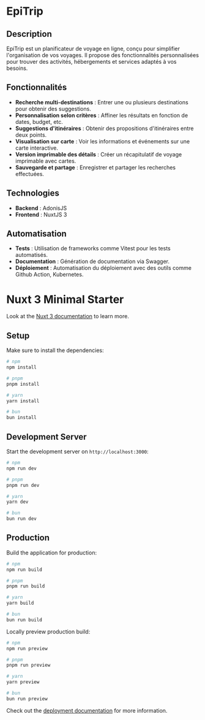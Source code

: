 # EpiTrip

## Description

EpiTrip est un planificateur de voyage en ligne, conçu pour simplifier l'organisation de vos voyages. Il propose des fonctionnalités personnalisées pour trouver des activités, hébergements et services adaptés à vos besoins.

## Fonctionnalités

- **Recherche multi-destinations** : Entrer une ou plusieurs destinations pour obtenir des suggestions.
- **Personnalisation selon critères** : Affiner les résultats en fonction de dates, budget, etc.
- **Suggestions d'itinéraires** : Obtenir des propositions d'itinéraires entre deux points.
- **Visualisation sur carte** : Voir les informations et événements sur une carte interactive.
- **Version imprimable des détails** : Créer un récapitulatif de voyage imprimable avec cartes.
- **Sauvegarde et partage** : Enregistrer et partager les recherches effectuées.

## Technologies

- **Backend** : AdonisJS
- **Frontend** : NuxtJS 3

## Automatisation

- **Tests** : Utilisation de frameworks comme Vitest pour les tests automatisés.
- **Documentation** : Génération de documentation via Swagger.
- **Déploiement** : Automatisation du déploiement avec des outils comme Github Action, Kubernetes.

# Nuxt 3 Minimal Starter

Look at the [Nuxt 3 documentation](https://nuxt.com/docs/getting-started/introduction) to learn more.

## Setup

Make sure to install the dependencies:

```bash
# npm
npm install

# pnpm
pnpm install

# yarn
yarn install

# bun
bun install
```

## Development Server

Start the development server on `http://localhost:3000`:

```bash
# npm
npm run dev

# pnpm
pnpm run dev

# yarn
yarn dev

# bun
bun run dev
```

## Production

Build the application for production:

```bash
# npm
npm run build

# pnpm
pnpm run build

# yarn
yarn build

# bun
bun run build
```

Locally preview production build:

```bash
# npm
npm run preview

# pnpm
pnpm run preview

# yarn
yarn preview

# bun
bun run preview
```

Check out the [deployment documentation](https://nuxt.com/docs/getting-started/deployment) for more information.
